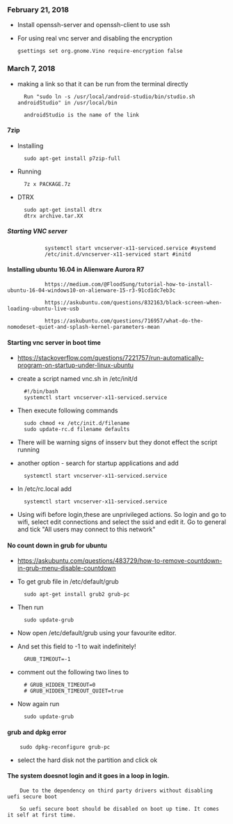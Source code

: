 ### February 21, 2018

  * Install openssh-server and openssh-client to use ssh
  
  * For using real vnc server and disabling the encryption
  
        gsettings set org.gnome.Vino require-encryption false
        
### March 7, 2018

* making a link so that it can be run from the terminal directly 

		Run "sudo ln -s /usr/local/android-studio/bin/studio.sh androidStudio" in /usr/local/bin
		
		androidStudio is the name of the link

#### 7zip

* Installing

		sudo apt-get install p7zip-full

* Running

		7z x PACKAGE.7z 
				
* DTRX

		sudo apt-get install dtrx
		dtrx archive.tar.XX

##### Starting VNC server

                systemctl start vncserver-x11-serviced.service #systemd
                /etc/init.d/vncserver-x11-serviced start #initd
                
#### Installing ubuntu 16.04 in Alienware Aurora R7

                https://medium.com/@FloodSung/tutorial-how-to-install-ubuntu-16-04-windows10-on-alienware-15-r3-91cd1dc7eb3c
                
                https://askubuntu.com/questions/832163/black-screen-when-loading-ubuntu-live-usb
                
                https://askubuntu.com/questions/716957/what-do-the-nomodeset-quiet-and-splash-kernel-parameters-mean

#### Starting vnc server in boot time

* https://stackoverflow.com/questions/7221757/run-automatically-program-on-startup-under-linux-ubuntu

* create a script named vnc.sh in /etc/init/d

		#!/bin/bash
		systemctl start vncserver-x11-serviced.service

* Then execute following commands

		sudo chmod +x /etc/init.d/filename 
		sudo update-rc.d filename defaults 
		
* There will be warning signs of insserv but they donot effect the script running

* another option - search for startup applications and add

		systemctl start vncserver-x11-serviced.service

* In /etc/rc.local add

		systemctl start vncserver-x11-serviced.service
		
* Using wifi before login,these are unprivileged actions. So login and go to wifi, select edit connections and select the ssid and edit it. Go to general and tick "All users may connect to this network"

#### No count down in grub for ubuntu

* https://askubuntu.com/questions/483729/how-to-remove-countdown-in-grub-menu-disable-countdown

* To get grub file in /etc/default/grub

		sudo apt-get install grub2 grub-pc
* Then run 

		sudo update-grub
		
* Now open /etc/default/grub using your favourite editor.
* And set this field to -1 to wait indefinitely!

		GRUB_TIMEOUT=-1
		
* comment out the following two lines to

		# GRUB_HIDDEN_TIMEOUT=0 
		# GRUB_HIDDEN_TIMEOUT_QUIET=true 
		
* Now again run 
		
		sudo update-grub

#### grub and dpkg error

		sudo dpkg-reconfigure grub-pc
		
* select the hard disk not the partition and click ok

#### The system doesnot login and it goes in a loop in login.

		Due to the dependency on third party drivers without disabling uefi secure boot
		
		So uefi secure boot should be disabled on boot up time. It comes it self at first time.
